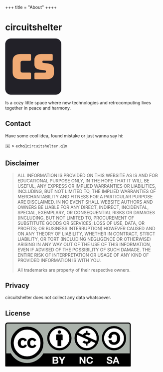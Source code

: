 +++
title = "About"
++++

# circuitshelter
![logo](/apple-touch-icon.png)

Is a cozy little space where new technologies and retrocomputing lives together in peace and harmony.

## Contact
Have some cool idea, found mistake or just wanna say hi:

✉️ > ```echo🍥circuitshelter.c🍩m```

## Disclaimer
> ALL INFORMATION IS PROVIDED ON THIS WEBSITE AS IS AND FOR EDUCATIONAL PURPOSE ONLY,
> IN THE HOPE THAT IT WILL BE USEFUL,
> ANY EXPRESS OR IMPLIED WARRANTIES OR LIABILITIES, INCLUDING, BUT NOT LIMITED TO,
> THE IMPLIED WARRANTIES OF MERCHANTABILITY 
> AND FITNESS FOR A PARTICULAR PURPOSE ARE DISCLAIMED. 
> IN NO EVENT SHALL WEBSITE AUTHORS AND OWNERS BE LIABLE FOR ANY DIRECT, INDIRECT, 
> INCIDENTAL, SPECIAL, EXEMPLARY, OR CONSEQUENTIAL RISKS OR DAMAGES 
> (INCLUDING, BUT NOT LIMITED TO, PROCUREMENT OF SUBSTITUTE GOODS OR SERVICES;
> LOSS OF USE, DATA, OR PROFITS; OR BUSINESS INTERRUPTION)
> HOWEVER CAUSED AND ON ANY THEORY OF LIABILITY, WHETHER IN CONTRACT, STRICT LIABILITY,
> OR TORT (INCLUDING NEGLIGENCE OR OTHERWISE) 
> ARISING IN ANY WAY OUT OF THE USE OF THIS INFORMATION, 
> EVEN IF ADVISED OF THE POSSIBILITY OF SUCH DAMAGE.
> THE ENTIRE RISK OF INTERPRETATION OR USAGE OF ANY KIND 
> OF PROVIDED INFORMATION IS WITH YOU.
> 
> All trademarks are property of their respective owners.

## Privacy
circuitshelter does not collect any data whatsoever.

## License
[![Work on this site is licensed under a Creative Commons Attribution-NonCommercial-ShareAlike 4.0 International License](/img/cc-by-nc-sa.png)](https://creativecommons.org/licenses/by-nc-sa/4.0/)